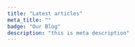 ```yaml
---
title: "Latest articles"
meta_title: ""
badge: "Our Blog"
description: "this is meta description"
---
```

